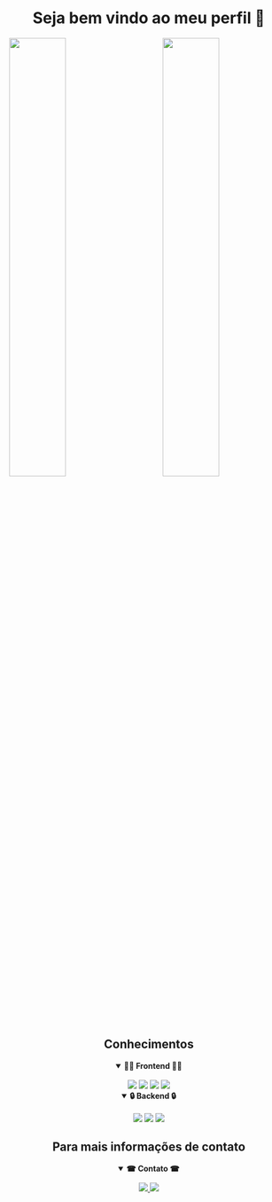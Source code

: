 
<h1 align="center">Seja bem vindo ao meu perfil 👋</h1>

<div>
  
  <img  width="45%" src="https://github-readme-stats.vercel.app/api?username=gioCarv&show_icons=true&theme=great-gatsby&include_all_commits=true&count_private=true"/>
  <img align="right" width="45%" src="https://github-readme-stats.vercel.app/api/top-langs/?username=gioCarv&layout=compact&langs_count=16&theme=great-gatsby"/>
</div>
<br>

<div  align="center"> 


<h2 align="center">Conhecimentos</h2>

<details open>
<summary><b>🐱‍👓 Frontend 🐱‍👓</b></summary>
<br>
<img src ='https://img.shields.io/badge/-JavaScript-black?style=for-the-badge&logo=javascript'>
<img src ='https://img.shields.io/badge/-HTML5-E34F26?style=for-the-badge&logo=html5&logoColor=white'>
<img src ='https://img.shields.io/badge/-CSS3-1572B6?style=for-the-badge&logo=css3'>
<img src ='https://img.shields.io/badge/-React-black?style=for-the-badge&logo=react'>
</details>


<details open>
<summary><b>🔒 Backend 🔒</b></summary>
<br>
<img src ='https://img.shields.io/badge/-JavaScript-black?style=for-the-badge&logo=javascript'>
<img src ='https://img.shields.io/badge/-Node.js-black?style=for-the-badge&logo=Node.js'>
<img src ='https://img.shields.io/badge/-MySQL-black?style=for-the-badge&logo=mysql'>

</details>



 <h2 align="center">Para mais informações de contato</h2>

 <details open>
 <summary><b>☎ Contato ☎</b></summary>
 <br>

 <a href = "https://giocarv.github.io/portfolio/">
 <img src ='https://img.shields.io/badge/-Portfolio-yellow'>
 </a>
 <a href = "https://www.linkedin.com/in/giocarv">
 <img src ='https://img.shields.io/badge/-Linkedin-lightgrey'>
 </a>
 </details>

</div> 


